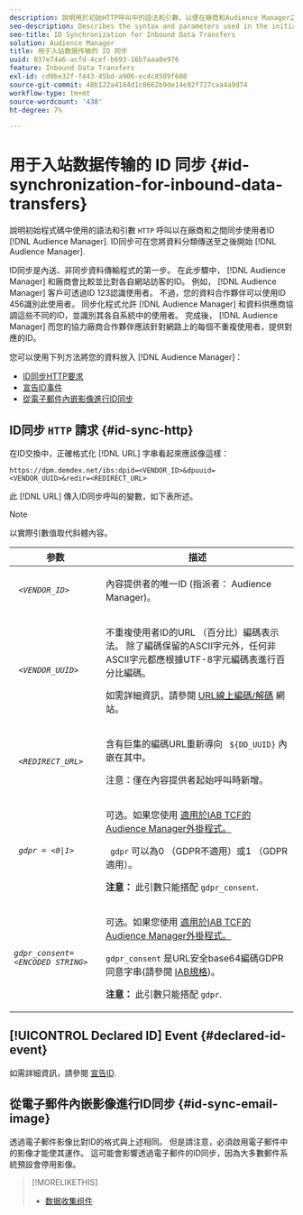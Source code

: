 ```yaml
---
description: 說明用於初始HTTP呼叫中的語法和引數，以便在廠商和Audience Manager之間同步使用者ID。 ID同步可在您將資料分類法傳送至Audience Manager後開始。
seo-description: Describes the syntax and parameters used in the initial HTTP call to synchronize user IDs between a vendor and Audience Manager. ID synchronization can begin after you send your data taxonomy to Audience Manager.
seo-title: ID Synchronization for Inbound Data Transfers
solution: Audience Manager
title: 用于入站数据传输的 ID 同步
uuid: 037e74a6-acfd-4cef-b693-16b7aaa8e976
feature: Inbound Data Transfers
exl-id: cd9be32f-f443-45bd-a906-ec4c8589f608
source-git-commit: 48b122a4184d1c0662b9de14e92f727caa4a9d74
workflow-type: tm+mt
source-wordcount: '438'
ht-degree: 7%

---
```


# 用于入站数据传输的 ID 同步 {#id-synchronization-for-inbound-data-transfers}

說明初始程式碼中使用的語法和引數 `HTTP` 呼叫以在廠商和之間同步使用者ID [!DNL Audience Manager]. ID同步可在您將資料分類傳送至之後開始 [!DNL Audience Manager].

ID同步是內送、非同步資料傳輸程式的第一步。 在此步驟中， [!DNL Audience Manager] 和廠商會比較並比對各自網站訪客的ID。 例如， [!DNL Audience Manager] 客戶可透過ID 123認識使用者。 不過，您的資料合作夥伴可以使用ID 456識別此使用者。 同步化程式允許 [!DNL Audience Manager] 和資料供應商協調這些不同的ID，並識別其各自系統中的使用者。 完成後， [!DNL Audience Manager] 而您的協力廠商合作夥伴應該針對網路上的每個不重複使用者，提供對應的ID。

您可以使用下列方法將您的資料放入 [!DNL Audience Manager]：

* [ID同步HTTP要求](../../../integration/sending-audience-data/batch-data-transfer-explained/id-sync-http.md#id-sync-http)
* [宣告ID事件](../../../integration/sending-audience-data/batch-data-transfer-explained/id-sync-http.md#declared-id-event)
* [從電子郵件內嵌影像進行ID同步](../../../integration/sending-audience-data/batch-data-transfer-explained/id-sync-http.md#id-sync-email-image)

## ID同步 `HTTP` 請求 {#id-sync-http}

在ID交換中，正確格式化 [!DNL URL] 字串看起來應該像這樣：

```
https://dpm.demdex.net/ibs:dpid=<VENDOR_ID>&dpuuid=<VENDOR_UUID>&redir=<REDIRECT_URL>
```

此 [!DNL URL] 傳入ID同步呼叫的變數，如下表所述。

>[!NOTE]
>
>以實際引數值取代斜體內容。

<table id="table_EB9F4246E2A34ABB8ED06EA458EB186F"> 
 <thead> 
  <tr> 
   <th colname="col1" class="entry"> 参数 </th> 
   <th colname="col2" class="entry"> 描述 </th> 
  </tr> 
 </thead>
 <tbody> 
  <tr> 
   <td colname="col1"> <code> <i>&lt;VENDOR_ID&gt;</i> </code> </td> 
   <td colname="col2"> <p>內容提供者的唯一ID (指派者： <span class="keyword"> Audience Manager</span>)。 </p> </td> 
  </tr> 
  <tr> 
   <td colname="col1"> <code> <i>&lt;VENDOR_UUID&gt;</i> </code> </td> 
   <td colname="col2"> <p>不重複使用者ID的URL （百分比）編碼表示法。 除了編碼保留的ASCII字元外，任何非ASCII字元都應根據UTF-8字元編碼表進行百分比編碼。 </p> <p>如需詳細資訊，請參閱 <a href="https://www.url-encode-decode.com" format="http" scope="external"> URL線上編碼/解碼</a> 網站。 </p> </td> 
  </tr> 
  <tr> 
   <td colname="col1"> <code> <i>&lt;REDIRECT_URL&gt;</i> </code> </td> 
   <td colname="col2"> <p>含有巨集的編碼URL重新導向 <code> ${DD_UUID}</code> 內嵌在其中。 </p> <p>注意：僅在內容提供者起始呼叫時新增。 </p> </td> 
  </tr> 
  <tr> 
   <td colname="col1"> <code> <i>gdpr = &lt;0|1&gt;</i> </code> </td> 
   <td colname="col2"> <p>可选。如果您使用 <a href="../../../overview/data-security-and-privacy/aam-iab-plugin.md">適用於IAB TCF的Audience Manager外掛程式。</a></p> <p><code> gdpr</code> 可以為0 （GDPR不適用）或1 （GDPR適用）。 </p> <p> <b>注意：</b> 此引數只能搭配 <code>gdpr_consent</code>.</p></td> 
  </tr> 
  <tr> 
   <td colname="col1"> <code><i>gdpr_consent=&lt;ENCODED STRING&gt;</i> </code> </td> 
   <td colname="col2"> <p>可选。如果您使用 <a href="../../../overview/data-security-and-privacy/aam-iab-plugin.md">適用於IAB TCF的Audience Manager外掛程式。</a></p> <p><code>gdpr_consent</code> 是URL安全base64編碼GDPR同意字串(請參閱 <a href="https://github.com/InteractiveAdvertisingBureau/GDPR-Transparency-and-Consent-Framework/blob/master/URL-based%20Consent%20Passing_%20Framework%20Guidance.md#specifications" format="http" scope="external"> IAB規格</a>)。 </p> <p> <b>注意：</b> 此引數只能搭配 <code>gdpr</code>.</p> </td> 
  </tr> 
 </tbody> 
</table>

## [!UICONTROL Declared ID] Event {#declared-id-event}

如需詳細資訊，請參閱 [宣告ID](../../../features/declared-ids.md).

## 從電子郵件內嵌影像進行ID同步 {#id-sync-email-image}

透過電子郵件影像比對ID的格式與上述相同。 但是請注意，必須啟用電子郵件中的影像才能使其運作。 這可能會影響透過電子郵件的ID同步，因為大多數郵件系統預設會停用影像。

>[!MORELIKETHIS]
>
>* [数据收集组件](../../../reference/system-components/components-data-collection.md)

